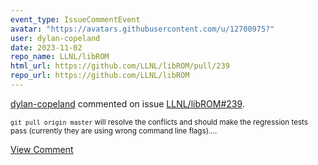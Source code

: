 ```yaml
---
event_type: IssueCommentEvent
avatar: "https://avatars.githubusercontent.com/u/12700975?"
user: dylan-copeland
date: 2023-11-02
repo_name: LLNL/libROM
html_url: https://github.com/LLNL/libROM/pull/239
repo_url: https://github.com/LLNL/libROM
---
```


<a href='https://github.com/dylan-copeland' target='_blank'>dylan-copeland</a> commented on issue <a href='https://github.com/LLNL/libROM/pull/239' target='_blank'>LLNL/libROM#239</a>.

<small>`git pull origin master` will resolve the conflicts and should make the regression tests pass (currently they are using wrong command line flags)....</small>

<a href='https://github.com/LLNL/libROM/pull/239' target='_blank'>View Comment</a>